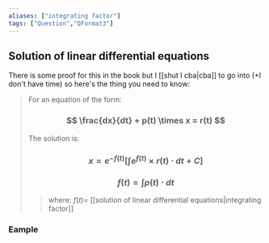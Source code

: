 ```yaml
---
aliases: ["integrating factor"]
tags: ["Question","QFormat3"]
---
```


#### 
## Solution of linear differential equations

There is some proof for this in the book but I [[shut I cba|cba]] to go into (+I don't have time) so here's the thing you need to know:

> For an equation of the form:
> ### $$ \frac{dx}{dt} + p(t) \times x = r(t) $$ 
> The solution is:
> ### $$ x = e^{-f(t)} \left[ \int e^{f(t)} \times r(t) \cdot dt + C \right] $$
> ### $$ f(t) = \int p(t) \cdot dt $$
>> where:
>> $f(t)=$ [[solution of linear differential equations|integrating factor]]

### Eample
> 

